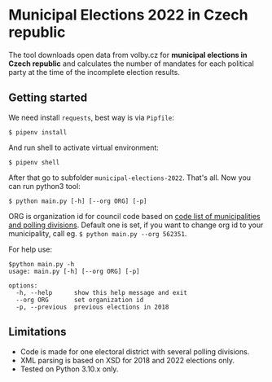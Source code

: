 # Municipal Elections 2022 in Czech republic

The tool downloads open data from volby.cz for **municipal elections in Czech republic** and calculates the number of mandates for each political party at the time of the incomplete election results.

## Getting started

We need install `requests`, best way is via `Pipfile`:

```
$ pipenv install
```

And run shell to activate virtual environment:

```
$ pipenv shell
```

After that go to subfolder `municipal-elections-2022`. That's all. Now you can run python3 tool:

```
$ python main.py [-h] [--org ORG] [-p]
```

ORG is organization id for council code based on [code list of municipalities and polling divisions](https://www.volby.cz/pls/kv2022/kv31?xjazyk=CZ&xid=1). Default one is set, if you want to change org id to your municipality, call eg. `$ python main.py --org 562351`.

For help use: 

```
$python main.py -h
usage: main.py [-h] [--org ORG] [-p]

options:
  -h, --help      show this help message and exit
  --org ORG       set organization id
  -p, --previous  previous elections in 2018
```

## Limitations

- Code is made for one electoral district with several polling divisions.
- XML parsing is based on XSD for 2018 and 2022 elections only.
- Tested on Python 3.10.x only.